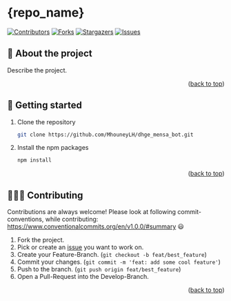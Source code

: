 <a name="readme_top"></a>

# {repo_name}
[![Contributors][contributors_shield]][contributors_url]
[![Forks][forks_shield]][forks_url]
[![Stargazers][stars_shield]][stars_url]
[![Issues][issues_shield]][issues_url]
<br>

## 📑 About the project
Describe the project.
<p align="right">(<a href="#readme_top">back to top</a>)</p>

<!-- ## 🔥 Features
### 👍🏻 Feature 1
### 👍🏻 Feature 2
<p align="right">(<a href="#readme_top">back to top</a>)</p> -->

## 🔢 Getting started
1. Clone the repository
   ```sh
   git clone https://github.com/MhouneyLH/dhge_mensa_bot.git
   ```
2. Install the npm packages
   ```sh
   npm install
   ```
<p align="right">(<a href="#readme_top">back to top</a>)</p>

## 👨🏻‍💼 Contributing
Contributions are always welcome! Please look at following commit-conventions, while contributing: https://www.conventionalcommits.org/en/v1.0.0/#summary 😃

1. Fork the project.
2. Pick or create an [issue](https://github.com/MhouneyLH/dhge_mensa_bot/issues) you want to work on.
2. Create your Feature-Branch. (`git checkout -b feat/best_feature`)
3. Commit your changes. (`git commit -m 'feat: add some cool feature'`)
4. Push to the branch. (`git push origin feat/best_feature`)
5. Open a Pull-Request into the Develop-Branch.
<p align="right">(<a href="#readme_top">back to top</a>)</p>

<!-- Links and Images -->
[contributors_shield]: https://img.shields.io/github/contributors/MhouneyLH/dhge_mensa_bot.svg?style=for-the-badge
[contributors_url]: https://github.com/MhouneyLH/dhge_mensa_bot/graphs/contributors
[forks_shield]: https://img.shields.io/github/forks/MhouneyLH/dhge_mensa_bot.svg?style=for-the-badge
[forks_url]: https://github.com/MhouneyLH/dhge_mensa_bot/network/members
[stars_shield]: https://img.shields.io/github/stars/MhouneyLH/dhge_mensa_bot.svg?style=for-the-badge
[stars_url]: https://github.com/MhouneyLH/dhge_mensa_bot/stargazers
[issues_shield]: https://img.shields.io/github/issues/MhouneyLH/dhge_mensa_bot.svg?style=for-the-badge
[issues_url]: https://github.com/MhouneyLH/dhge_mensa_bot/issues